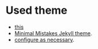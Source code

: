 # Used theme

- [this](https://github.com/mmistakes/mm-github-pages-starter/generate)
- [Minimal Mistakes Jekyll theme](https://github.com/mmistakes/minimal-mistakes).
- [configure as necessary](https://mmistakes.github.io/minimal-mistakes/docs/configuration/).

